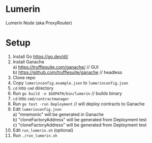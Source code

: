 # Lumerin

Lumerin Node (aka ProxyRouter)

# Setup
1. Install Go https://go.dev/dl/
2. Install Ganache<br/>
    a) https://trufflesuite.com/ganache/ // GUI<br/>
    b) https://github.com/trufflesuite/ganache // headless<br/>
3. Clone repo
4. Copy `lumerinconfig.example.json` to `lumerinconfig.json`
5. `cd` into `cmd` directory
6. Run `go build -o $GOPATH/bin/lumerin` // builds binary
7. `cd` into `cmd/contractmanager`
8. Run `go test -run Deployment` // will deploy contracts to Ganache
9. Edit `lumerinconfig.json`<br/>
    a) "mnemonic" will be generated in Ganache<br/>
    b) "cloneFactoryAddress" will be generated from Deployment test<br/>
    c) "cloneFactoryAddress" will be generated from Deployment test<br/>
10. Edit `run_lumerin.sh` (optional)
11. Run `./run_lumerin.sh`
